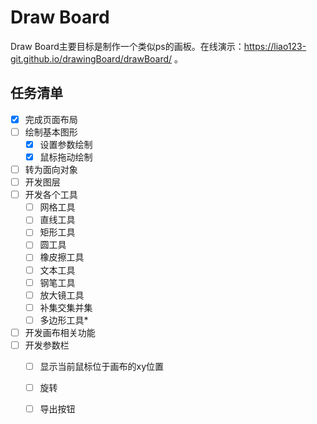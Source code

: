 # Draw Board

Draw Board主要目标是制作一个类似ps的画板。在线演示：https://liao123-git.github.io/drawingBoard/drawBoard/ 。

## 任务清单

- [x] 完成页面布局
- [ ] 绘制基本图形
    - [x] 设置参数绘制
    - [x] 鼠标拖动绘制
- [ ] 转为面向对象
- [ ] 开发图层
- [ ] 开发各个工具
    - [ ] 网格工具
    - [ ] 直线工具
    - [ ] 矩形工具
    - [ ] 圆工具
    - [ ] 橡皮擦工具
    - [ ] 文本工具
    - [ ] 钢笔工具
    - [ ] 放大镜工具
    - [ ] 补集交集并集
    - [ ] 多边形工具*
- [ ] 开发画布相关功能
- [ ] 开发参数栏
    - [ ] 显示当前鼠标位于画布的xy位置
    - [ ] 旋转
    - [ ] 导出按钮
 
